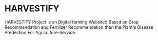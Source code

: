 # HARVESTIFY
HARVESTIFY Project is an Digital farming Websited Based on Crop Recommendation and Fertilizer Recommendation then the Plant's Disease Predection For Agriculture-Service.
